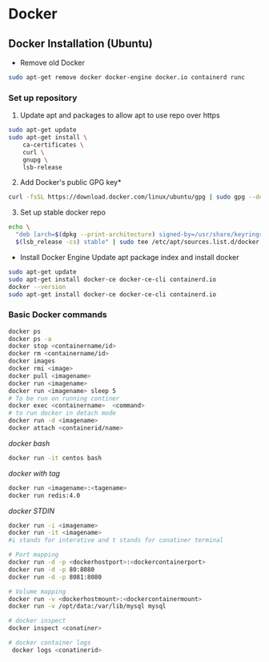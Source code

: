 # Docker
## Docker Installation (Ubuntu)
* Remove old Docker
```bash
sudo apt-get remove docker docker-engine docker.io containerd runc
```
### Set up repository
1. Update apt and packages to allow apt to use repo over https
```bash
sudo apt-get update
sudo apt-get install \
    ca-certificates \
    curl \
    gnupg \
    lsb-release
```
2. Add Docker's public GPG key*
```bash
curl -fsSL https://download.docker.com/linux/ubuntu/gpg | sudo gpg --dearmor -o /usr/share/keyrings/docker-archive-keyring.gpg
```
3. Set up stable docker repo
```bash
echo \
  "deb [arch=$(dpkg --print-architecture) signed-by=/usr/share/keyrings/docker-archive-keyring.gpg] https://download.docker.com/linux/ubuntu \
  $(lsb_release -cs) stable" | sudo tee /etc/apt/sources.list.d/docker.list > /dev/null
  ```
* Install Docker Engine
 Update apt package index and install docker
```bash
sudo apt-get update
sudo apt-get install docker-ce docker-ce-cli containerd.io
docker --version
sudo apt-get install docker-ce docker-ce-cli containerd.io
```
### Basic Docker commands
```bash
docker ps
docker ps -a
docker stop <containername/id>
docker rm <containername/id>
docker images
docker rmi <image>
docker pull <imagename>
docker run <imagename>
docker run <imagename> sleep 5
# To be run on running continer
docker exec <containername>  <command>
# to run docker in detach mode
docker run -d <imagename>
docker attach <containerid/name>
```
*docker bash*
```bash
docker run -it centos bash
```
*docker with tag*
```bash
docker run <imagename>:<tagename>
docker run redis:4.0
```
*docker STDIN*
```bash
docker run -i <imagename>
docker run -it <imagename>
#i stands for interative and t stands for conatiner terminal

# Port mapping
docker run -d -p <dockerhostport>:<dockercontainerport>
docker run -d -p 80:8080
docker run -d -p 8081:8080

# Volume mapping
docker run -v <dockerhostmount>:<dockercontainermount>
docker run -v /opt/data:/var/lib/mysql mysql

# docker inspect
docker inspect <conatiner>

# docker container logs
 docker logs <conatinerid>
